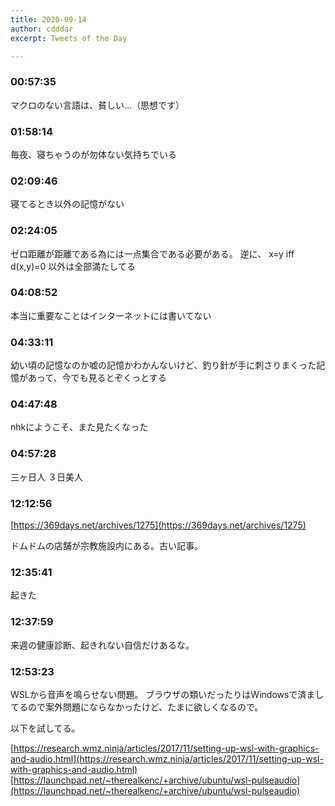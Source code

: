 ```yaml
---
title: 2020-09-14
author: cdddar
excerpt: Tweets of the Day

---
```


### 00:57:35

マクロのない言語は、貧しい…（思想です）

### 01:58:14

毎夜、寝ちゃうのが勿体ない気持ちでいる

### 02:09:46

寝てるとき以外の記憶がない

### 02:24:05

ゼロ距離が距離である為には一点集合である必要がある。
逆に、 x=y iff d(x,y)=0 以外は全部満たしてる

### 04:08:52

本当に重要なことはインターネットには書いてない

### 04:33:11

幼い頃の記憶なのか嘘の記憶かわかんないけど、釣り針が手に刺さりまくった記憶があって、今でも見るとぞくっとする

### 04:47:48

nhkにようこそ、また見たくなった

### 04:57:28

三ヶ日人
３日美人

### 12:12:56

[https://369days.net/archives/1275](https://369days.net/archives/1275)

ドムドムの店舗が宗教施設内にある。古い記事。

### 12:35:41

起きた

### 12:37:59

来週の健康診断、起きれない自信だけあるな。

### 12:53:23

WSLから音声を鳴らせない問題。
ブラウザの類いだったりはWindowsで済ましてるので案外問題にならなかったけど、たまに欲しくなるので。

以下を試してる。

[https://research.wmz.ninja/articles/2017/11/setting-up-wsl-with-graphics-and-audio.html](https://research.wmz.ninja/articles/2017/11/setting-up-wsl-with-graphics-and-audio.html)
[https://launchpad.net/~therealkenc/+archive/ubuntu/wsl-pulseaudio](https://launchpad.net/~therealkenc/+archive/ubuntu/wsl-pulseaudio)
